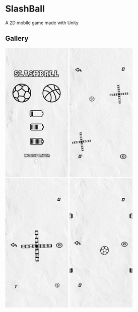 # SlashBall
A 2D mobile game made with Unity
## Gallery
<img src="images/SlashBall.jpg" width="200"> <img src="images/SlashBall4.jpg" width="200"> <img src="images/SlashBall6.jpg" width="200"> <img src="images/SlashBall12.jpg" width="200">




